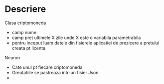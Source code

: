 # Descriere

Clasa criptomoneda 
  *  camp nume
  *  camp pret ultimele X zile unde X este o variabila parametrabila
  *  pentru inceput luam datele din fisierele aplicatiei de prezicere a pretului creata pt licenta

Neuron
   * Cate unul pt fiecare criptomoneda
   * Greutatiile se pastreaza intr-un fisier Json
   * 
